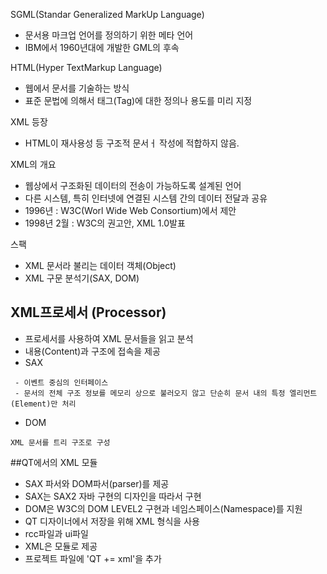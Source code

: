 SGML(Standar Generalized MarkUp Language)
 - 문서용 마크업 언어를 정의하기 위한 메타 언어
 - IBM에서 1960년대에 개발한 GML의 후속

HTML(Hyper TextMarkup Language)
 - 웹에서 문서를 기술하는 방식
 - 표준 문법에 의해서 태그(Tag)에 대한 정의나 용도를 미리 지정

XML 등장
 - HTML이 재사용성 등 구조적 문서ㅓ 작성에 적합하지 않음.

XML의 개요
 - 웹상에서 구조화된 데이터의 전송이 가능하도록 설계된 언어
 - 다른 시스템, 특히 인터넷에 연결된 시스템 간의 데이터 전달과 공유
 - 1996년 : W3C(Worl Wide Web Consortium)에서 제안
 - 1998년 2월 : W3C의 권고안, XML 1.0발표

스팩
 - XML 문서라 불리는 데이터 객체(Object)
 - XML 구문 분석기(SAX, DOM)

## XML프로세서 (Processor)
 - 프로세서를 사용하여 XML 문서들을 읽고 분석
 - 내용(Content)과 구조에 접속을 제공
 - SAX 
  ```
   - 이벤트 중심의 인터페이스
   - 문서의 전체 구조 정보를 메모리 상으로 불러오지 않고 단순히 문서 내의 특정 엘리먼트(Element)만 처리
  ```
 - DOM
 ```
 XML 문서를 트리 구조로 구성
 ```
 ##QT에서의 XML 모듈
  - SAX 파서와 DOM파서(parser)를 제공
  - SAX는 SAX2 자바 구현의 디자인을 따라서 구현
  - DOM은 W3C의 DOM LEVEL2 구현과 네임스페이스(Namespace)를 지원
  - QT 디자이너에서 저장을 위해 XML 형식을 사용
  - rcc파일과 ui파일
  - XML은 모듈로 제공
  - 프로젝트 파일에 'QT += xml'을 추가